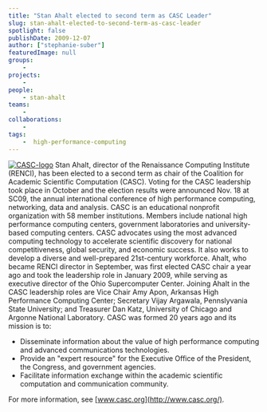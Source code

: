 ```yaml
---
title: "Stan Ahalt elected to second term as CASC Leader"
slug: stan-ahalt-elected-to-second-term-as-casc-leader
spotlight: false
publishDate: 2009-12-07
author: ["stephanie-suber"]
featuredImage: null
groups:
    - 
projects:
    - 
people:
    - stan-ahalt
teams: 
    - 
collaborations:
    - 
tags:
    -  high-performance-computing
---
```

[![CASC-logo](https://www.renci.org/wp-content/uploads/2009/12/CASC-logo.jpg "CASC-logo")](https://www.renci.org/wp-content/uploads/2009/12/CASC-logo.jpg) 
Stan Ahalt, director of the Renaissance Computing Institute (RENCI), has been elected to a second term as chair of the Coalition for Academic Scientific Computation (CASC). Voting for the CASC leadership took place in October and the election results were announced Nov. 18 at SC09, the annual international conference of high performance computing, networking, data and analysis. CASC is an educational nonprofit organization with 58 member institutions. Members include national high performance computing centers, government laboratories and university-based computing centers. CASC advocates using the most advanced computing technology to accelerate scientific discovery for national competitiveness, global security, and economic success. It also works to develop a diverse and well-prepared 21st-century workforce. Ahalt, who became RENCI director in September, was first elected CASC chair a year ago and took the leadership role in January 2009, while serving as executive director of the Ohio Supercomputer Center. Joining Ahalt in the CASC leadership roles are Vice Chair Amy Apon, Arkansas High Performance Computing Center; Secretary Vijay Argawala, Pennslyvania State University; and Treasurer Dan Katz, University of Chicago and Argonne National Laboratory. CASC was formed 20 years ago and its mission is to:

*   Disseminate information about the value of high performance computing and advanced communications technologies.
*   Provide an "expert resource" for the Executive Office of the President, the Congress, and government agencies.
*   Facilitate information exchange within the academic scientific computation and communication community.

For more information, see [www.casc.org](http://www.casc.org/).
